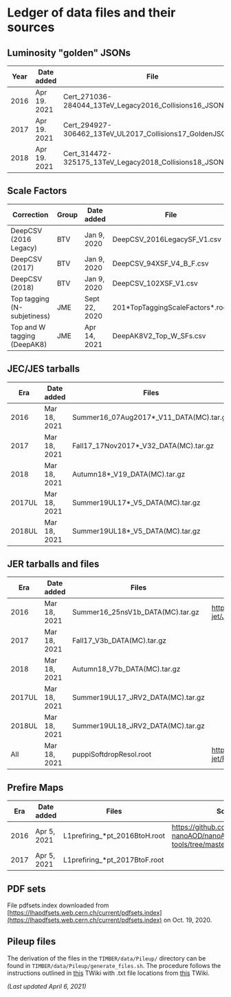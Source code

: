 # Ledger of data files and their sources

## Luminosity "golden" JSONs
| Year | Date added | File | Source |
|------|------------|------|--------|
| 2016 | Apr 19. 2021 | Cert_271036-284044_13TeV_Legacy2016_Collisions16_JSON.txt | [Twiki](https://twiki.cern.ch/twiki/bin/view/CMS/TWikiLUM#CurRec) |
| 2017 | Apr 19. 2021 | Cert_294927-306462_13TeV_UL2017_Collisions17_GoldenJSON.txt | [Twiki](https://twiki.cern.ch/twiki/bin/view/CMS/TWikiLUM#CurRec) |
| 2018 | Apr 19. 2021 | Cert_314472-325175_13TeV_Legacy2018_Collisions18_JSON.txt | [Twiki](https://twiki.cern.ch/twiki/bin/view/CMS/TWikiLUM#CurRec) |

## Scale Factors

| Correction | Group | Date added | File | TIMBER module(s) | Sources |
|------------|-------|------------|------|-----------------------|---------|
| DeepCSV (2016 Legacy) | BTV | Jan 9, 2020   | DeepCSV_2016LegacySF_V1.csv        | SJBtag_SF.cc | [Twiki](https://twiki.cern.ch/twiki/bin/viewauth/CMS/BtagRecommendation2016Legacy) |
| DeepCSV (2017)        | BTV | Jan 9, 2020   | DeepCSV_94XSF_V4_B_F.csv           | SJBtag_SF.cc | [Twiki](https://twiki.cern.ch/twiki/bin/viewauth/CMS/BtagRecommendation94X) |
| DeepCSV (2018)        | BTV | Jan 9, 2020   | DeepCSV_102XSF_V1.csv              | SJBtag_SF.cc | [Twiki](https://twiki.cern.ch/twiki/bin/viewauth/CMS/BtagRecommendation102X) |
| Top tagging (N-subjetiness) | JME | Sept 22, 2020 | 201\*TopTaggingScaleFactors\*.root | TopTag_SF.cc | [Twiki](https://twiki.cern.ch/twiki/bin/viewauth/CMS/JetTopTagging) [GitHub](https://github.com/cms-jet/TopTaggingScaleFactors) |
| Top and W tagging (DeepAK8) | JME | Apr 14, 2021 | DeepAK8V2_Top_W_SFs.csv | TopTagDAK8_SF.cc | [Twiki](https://twiki.cern.ch/twiki/bin/viewauth/CMS/DeepAK8Tagging2018WPsSFs) [GitHub](https://github.com/cms-jet/deepAK8ScaleFactors/blob/master/DeepAK8V2_Top_W_SFs.csv) |

## JEC/JES tarballs
| Era    | Date added   | Files                                    | Sources |
|--------|--------------|------------------------------------------|---------|
| 2016   | Mar 18, 2021 | Summer16_07Aug2017*_V11_DATA(MC).tar.gz  | https://github.com/cms-jet/JRDatabase/tree/master/tarballs |
| 2017   | Mar 18, 2021 | Fall17_17Nov2017*_V32_DATA(MC).tar.gz    | |
| 2018   | Mar 18, 2021 | Autumn18*_V19_DATA(MC).tar.gz            | |
| 2017UL | Mar 18, 2021 | Summer19UL17*_V5_DATA(MC).tar.gz         | |
| 2018UL | Mar 18, 2021 | Summer19UL18*_V5_DATA(MC).tar.gz         | |

## JER tarballs and files
| Era    | Date added   | Files                             | Sources |
|--------|--------------|-----------------------------------|---------|
| 2016   | Mar 18, 2021 | Summer16_25nsV1b_DATA(MC).tar.gz  | https://github.com/cms-jet/JRDatabase/tree/master/tarballs |
| 2017   | Mar 18, 2021 | Fall17_V3b_DATA(MC).tar.gz        | |
| 2018   | Mar 18, 2021 | Autumn18_V7b_DATA(MC).tar.gz      | |
| 2017UL | Mar 18, 2021 | Summer19UL17_JRV2_DATA(MC).tar.gz | |
| 2018UL | Mar 18, 2021 | Summer19UL18_JRV2_DATA(MC).tar.gz | |
| All    | Mar 18, 2021 | puppiSoftdropResol.root           | https://github.com/cms-jet/PuppiSoftdropMassCorrections/tree/80X/weights |

## Prefire Maps
| Era    | Date added   | Files                             | Sources |
|--------|--------------|-----------------------------------|---------|
| 2016   | Apr 5, 2021  | L1prefiring_*pt_2016BtoH.root     | https://github.com/cms-nanoAOD/nanoAOD-tools/tree/master/data/prefire_maps |
| 2017   | Apr 5, 2021  | L1prefiring_*pt_2017BtoF.root     | |

## PDF sets
File pdfsets.index downloaded from [https://lhapdfsets.web.cern.ch/current/pdfsets.index](https://lhapdfsets.web.cern.ch/current/pdfsets.index) on Oct. 19, 2020.

## Pileup files
The derivation of the files in the `TIMBER/data/Pileup/` directory can be found in `TIMBER/data/Pileup/generate_files.sh`. The procedure follows the instructions outlined in [this](https://twiki.cern.ch/twiki/bin/view/CMS/PileupJSONFileforData#Recommended_cross_section) TWiki with .txt file locations from [this](https://twiki.cern.ch/twiki/bin/view/CMS/TWikiLUM#PileupInformation) TWiki.

*(Last updated April 6, 2021)*